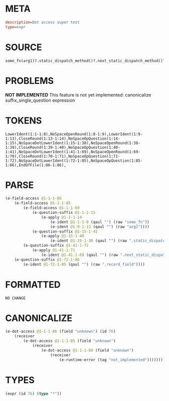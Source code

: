 # META
~~~ini
description=Dot access super test
type=expr
~~~
# SOURCE
~~~roc
some_fn(arg1)?.static_dispatch_method()?.next_static_dispatch_method()?.record_field?
~~~
# PROBLEMS
**NOT IMPLEMENTED**
This feature is not yet implemented: canonicalize suffix_single_question expression

# TOKENS
~~~zig
LowerIdent(1:1-1:8),NoSpaceOpenRound(1:8-1:9),LowerIdent(1:9-1:13),CloseRound(1:13-1:14),NoSpaceOpQuestion(1:14-1:15),NoSpaceDotLowerIdent(1:15-1:38),NoSpaceOpenRound(1:38-1:39),CloseRound(1:39-1:40),NoSpaceOpQuestion(1:40-1:41),NoSpaceDotLowerIdent(1:41-1:69),NoSpaceOpenRound(1:69-1:70),CloseRound(1:70-1:71),NoSpaceOpQuestion(1:71-1:72),NoSpaceDotLowerIdent(1:72-1:85),NoSpaceOpQuestion(1:85-1:86),EndOfFile(1:86-1:86),
~~~
# PARSE
~~~clojure
(e-field-access @1-1-1-86
	(e-field-access @1-1-1-85
		(e-field-access @1-1-1-69
			(e-question-suffix @1-1-1-15
				(e-apply @1-1-1-14
					(e-ident @1-1-1-8 (qaul "") (raw "some_fn"))
					(e-ident @1-9-1-13 (qaul "") (raw "arg1"))))
			(e-question-suffix @1-15-1-41
				(e-apply @1-15-1-40
					(e-ident @1-15-1-38 (qaul "") (raw ".static_dispatch_method")))))
		(e-question-suffix @1-41-1-72
			(e-apply @1-41-1-71
				(e-ident @1-41-1-69 (qaul "") (raw ".next_static_dispatch_method")))))
	(e-question-suffix @1-72-1-86
		(e-ident @1-72-1-85 (qaul "") (raw ".record_field"))))
~~~
# FORMATTED
~~~roc
NO CHANGE
~~~
# CANONICALIZE
~~~clojure
(e-dot-access @1-1-1-86 (field "unknown") (id 76)
	(receiver
		(e-dot-access @1-1-1-85 (field "unknown")
			(receiver
				(e-dot-access @1-1-1-69 (field "unknown")
					(receiver
						(e-runtime-error (tag "not_implemented"))))))))
~~~
# TYPES
~~~clojure
(expr (id 76) (type "*"))
~~~